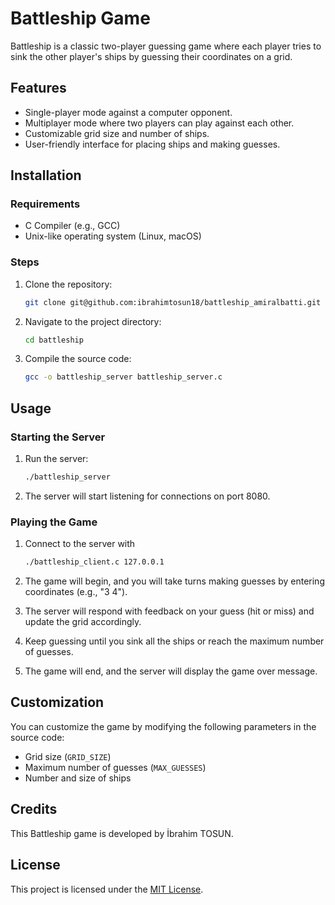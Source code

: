 # Battleship Game

Battleship is a classic two-player guessing game where each player tries to sink the other player's ships by guessing their coordinates on a grid.

## Features

- Single-player mode against a computer opponent.
- Multiplayer mode where two players can play against each other.
- Customizable grid size and number of ships.
- User-friendly interface for placing ships and making guesses.

## Installation

### Requirements

- C Compiler (e.g., GCC)
- Unix-like operating system (Linux, macOS)

### Steps

1. Clone the repository:

    ```bash
    git clone git@github.com:ibrahimtosun18/battleship_amiralbatti.git
    ```

2. Navigate to the project directory:

    ```bash
    cd battleship
    ```

3. Compile the source code:

    ```bash
    gcc -o battleship_server battleship_server.c
    ```

## Usage

### Starting the Server

1. Run the server:

    ```bash
    ./battleship_server
    ```

2. The server will start listening for connections on port 8080.

### Playing the Game

1. Connect to the server with
   ```bash
   ./battleship_client.c 127.0.0.1
   ```

3. The game will begin, and you will take turns making guesses by entering coordinates (e.g., "3 4").

4. The server will respond with feedback on your guess (hit or miss) and update the grid accordingly.

5. Keep guessing until you sink all the ships or reach the maximum number of guesses.

6. The game will end, and the server will display the game over message.

## Customization

You can customize the game by modifying the following parameters in the source code:

- Grid size (`GRID_SIZE`)
- Maximum number of guesses (`MAX_GUESSES`)
- Number and size of ships

## Credits

This Battleship game is developed by İbrahim TOSUN.

## License

This project is licensed under the [MIT License](LICENSE).
